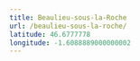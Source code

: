 ```yaml
---
title: Beaulieu-sous-la-Roche
url: /beaulieu-sous-la-roche/
latitude: 46.6777778
longitude: -1.6088889000000002
---
```

